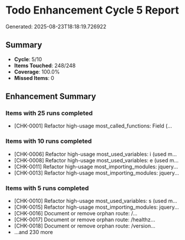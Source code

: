 # Todo Enhancement Cycle 5 Report

Generated: 2025-08-23T18:18:19.726922

## Summary

- **Cycle**: 5/10
- **Items Touched**: 248/248
- **Coverage**: 100.0%
- **Missed Items**: 0

## Enhancement Summary

### Items with 25 runs completed

- [CHK-0001] Refactor high-usage most_called_functions: Field (...

### Items with 10 runs completed

- [CHK-0006] Refactor high-usage most_used_variables: i (used m...
- [CHK-0008] Refactor high-usage most_used_variables: e (used m...
- [CHK-0011] Refactor high-usage most_importing_modules: jquery...
- [CHK-0013] Refactor high-usage most_importing_modules: jquery...

### Items with 5 runs completed

- [CHK-0010] Refactor high-usage most_used_variables: s (used m...
- [CHK-0015] Refactor high-usage most_importing_modules: jquery...
- [CHK-0016] Document or remove orphan route: /...
- [CHK-0017] Document or remove orphan route: /healthz...
- [CHK-0018] Document or remove orphan route: /version...
- ...and 230 more

